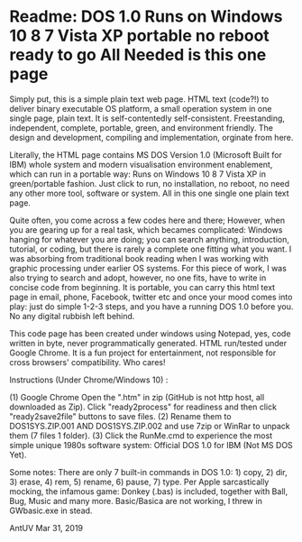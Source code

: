 # Readme: DOS 1.0 Runs on Windows 10 8 7 Vista XP portable no reboot ready to go All Needed is this one page
Simply put, this is a simple plain text web page. HTML text (code?!) to deliver binary executable OS platform, a small operation system in one single page, plain text. It is self-contentedly self-consistent. Freestanding, independent, complete, portable, green, and environment friendly. The design and development, compiling and implementation, orginate from here. 

Literally, the HTML page contains MS DOS Version 1.0 (Microsoft Built for IBM) whole system and modern visualisation environment enablement, which can run in a portable way: Runs on Windows 10 8 7 Vista XP in green/portable fashion. Just click to run, no installation, no reboot, no need any other more tool, software or system. All in this one single one plain text page.

Quite often, you come across a few codes here and there; However, when you are gearing up for a real task, which becames complicated: Windows hanging for whatever you are doing; you can search anything, introduction, tutorial, or coding, but there is rarely a complete one fitting what you want. I was absorbing from traditional book reading when I was working with graphic processing under earlier OS systems. For this piece of work, I was also trying to search and adopt, however, no one fits, have to write in concise code from beginning. It is portable, you can carry this html text page in email, phone, Facebook, twitter etc and once your mood comes into play: just do simple 1-2-3 steps, and you have a running DOS 1.0 before you. No any digital rubbish left behind.

This code page has been created under windows using Notepad, yes, code written in byte, never programmatically generated. HTML run/tested under Google Chrome. It is a fun project for entertainment, not responsible for cross browsers' compatibility. Who cares!

Instructions (Under Chrome/Windows 10) :

(1) Google Chrome Open the ".htm" in zip (GitHub is not http host, all downloaded as Zip). Click "ready2process" for readiness and then click "ready2save2file" buttons to save files.
(2) Rename them to DOS1SYS.ZIP.001 AND DOS1SYS.ZIP.002 and use 7zip or WinRar to unpack them (7 files 1 folder).
(3) Click the RunMe.cmd to experience the most simple unique 1980s software system: Official DOS 1.0 for IBM (Not MS DOS Yet).

Some notes: There are only 7 built-in commands in DOS 1.0: 1) copy, 2) dir, 3) erase,  4) rem, 5) rename, 6) pause, 7) type. Per Apple sarcastically mocking, the infamous game: Donkey (.bas) is included, together with Ball, Bug, Music and many more. Basic/Basica are not working, I threw in GWbasic.exe in stead.

AntUV
Mar 31, 2019

